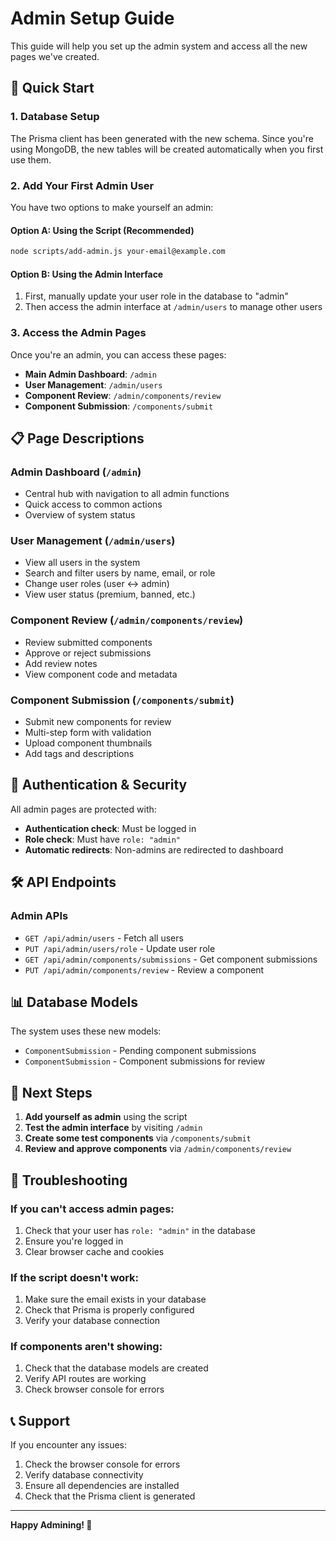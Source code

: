 # Admin Setup Guide

This guide will help you set up the admin system and access all the new pages we've created.

## 🚀 Quick Start

### 1. Database Setup

The Prisma client has been generated with the new schema. Since you're using MongoDB, the new tables will be created automatically when you first use them.

### 2. Add Your First Admin User

You have two options to make yourself an admin:

#### Option A: Using the Script (Recommended)

```bash
node scripts/add-admin.js your-email@example.com
```

#### Option B: Using the Admin Interface

1. First, manually update your user role in the database to "admin"
2. Then access the admin interface at `/admin/users` to manage other users

### 3. Access the Admin Pages

Once you're an admin, you can access these pages:

- **Main Admin Dashboard**: `/admin`
- **User Management**: `/admin/users`
- **Component Review**: `/admin/components/review`
- **Component Submission**: `/components/submit`

## 📋 Page Descriptions

### Admin Dashboard (`/admin`)

- Central hub with navigation to all admin functions
- Quick access to common actions
- Overview of system status

### User Management (`/admin/users`)

- View all users in the system
- Search and filter users by name, email, or role
- Change user roles (user ↔ admin)
- View user status (premium, banned, etc.)

### Component Review (`/admin/components/review`)

- Review submitted components
- Approve or reject submissions
- Add review notes
- View component code and metadata

### Component Submission (`/components/submit`)

- Submit new components for review
- Multi-step form with validation
- Upload component thumbnails
- Add tags and descriptions

## 🔐 Authentication & Security

All admin pages are protected with:

- **Authentication check**: Must be logged in
- **Role check**: Must have `role: "admin"`
- **Automatic redirects**: Non-admins are redirected to dashboard

## 🛠️ API Endpoints

### Admin APIs

- `GET /api/admin/users` - Fetch all users
- `PUT /api/admin/users/role` - Update user role
- `GET /api/admin/components/submissions` - Get component submissions
- `PUT /api/admin/components/review` - Review a component

## 📊 Database Models

The system uses these new models:

- `ComponentSubmission` - Pending component submissions
- `ComponentSubmission` - Component submissions for review

## 🎯 Next Steps

1. **Add yourself as admin** using the script
2. **Test the admin interface** by visiting `/admin`
3. **Create some test components** via `/components/submit`
4. **Review and approve components** via `/admin/components/review`

## 🔧 Troubleshooting

### If you can't access admin pages:

1. Check that your user has `role: "admin"` in the database
2. Ensure you're logged in
3. Clear browser cache and cookies

### If the script doesn't work:

1. Make sure the email exists in your database
2. Check that Prisma is properly configured
3. Verify your database connection

### If components aren't showing:

1. Check that the database models are created
2. Verify API routes are working
3. Check browser console for errors

## 📞 Support

If you encounter any issues:

1. Check the browser console for errors
2. Verify database connectivity
3. Ensure all dependencies are installed
4. Check that the Prisma client is generated

---

**Happy Admining! 🎉**
